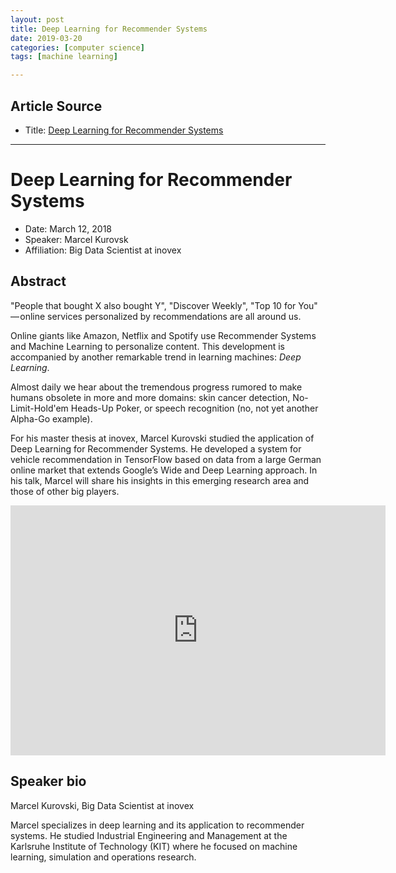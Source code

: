 ```yaml
---
layout: post
title: Deep Learning for Recommender Systems
date: 2019-03-20
categories: [computer science]
tags: [machine learning]

---
```


## Article Source
* Title: [Deep Learning for Recommender Systems](https://www.youtube.com/watch?v=qQKMDJI_miU)

---


Deep Learning for Recommender Systems
===

* Date: March 12, 2018
* Speaker: Marcel Kurovsk
* Affiliation: Big Data Scientist at inovex

## Abstract

"People that bought X also bought Y", "Discover Weekly", "Top 10 for You" — online services personalized by recommendations are all around us.

Online giants like Amazon, Netflix and Spotify use Recommender Systems and Machine Learning to personalize content. This development is accompanied by another remarkable trend in learning machines: *Deep Learning*.

Almost daily we hear about the tremendous progress rumored to make humans obsolete in more and more domains: skin cancer detection, No-Limit-Hold'em Heads-Up Poker, or speech recognition (no, not yet another Alpha-Go example).

For his master thesis at inovex, Marcel Kurovski studied the application of Deep Learning for Recommender Systems. He developed a system for vehicle recommendation in TensorFlow based on data from a large German online market that extends Google’s Wide and Deep Learning approach. In his talk, Marcel will share his insights in this emerging research area and those of other big players.


<iframe width="600" height="400" src="https://www.youtube.com/embed/qQKMDJI_miU" frameborder="0" allow="accelerometer; autoplay; encrypted-media; gyroscope; picture-in-picture" allowfullscreen></iframe>

Speaker bio
----------------
Marcel Kurovski, Big Data Scientist at inovex

Marcel specializes in deep learning and its application to recommender systems. He studied Industrial Engineering and Management at the Karlsruhe Institute of Technology (KIT) where he focused on machine learning, simulation and operations research.